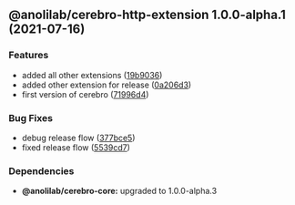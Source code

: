 ## @anolilab/cerebro-http-extension 1.0.0-alpha.1 (2021-07-16)


### Features

* added all other extensions ([19b9036](https://github.com/anolilab/cerebro/commit/19b9036e750823dabe8a5cb16915a68ef3e36f2a))
* added other extension for release ([0a206d3](https://github.com/anolilab/cerebro/commit/0a206d37bd8dc2b1ffa2a9cd04e007c9a409b3f0))
* first version of cerebro ([71996d4](https://github.com/anolilab/cerebro/commit/71996d4122b1b64f09121d2c18d04986a3f6b42f))


### Bug Fixes

* debug release flow ([377bce5](https://github.com/anolilab/cerebro/commit/377bce563a092a1e9d82e908ae6d0a0183fe72c1))
* fixed release flow ([5539cd7](https://github.com/anolilab/cerebro/commit/5539cd7263692bbdaec0c1a3f13d084485a3e6fa))



### Dependencies

* **@anolilab/cerebro-core:** upgraded to 1.0.0-alpha.3
